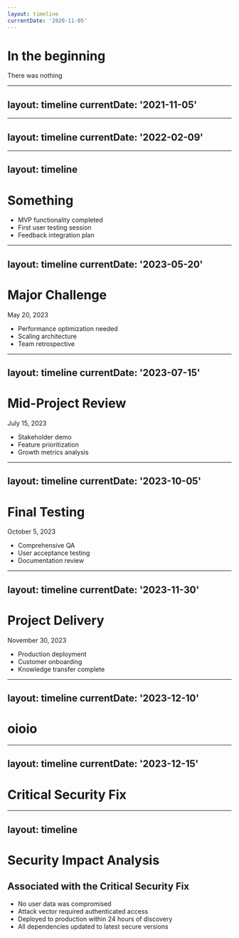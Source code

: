 ```yaml
---
layout: timeline
currentDate: '2020-11-05'
---
```

# In the beginning
There was nothing

---
layout: timeline
currentDate: '2021-11-05'
---

<CommitInfo 
  title="Initial project setup and repository creation (#1)"
  author="hmm"
  message="Set up the project repository with initial structure, configuration, and dependencies. Created the basic framework for the application."
  changes="7 files changed, 342 insertions(+), 0 deletions(-)"
  :files="['package.json', 'README.md', 'tsconfig.json', 'src/index.ts', 'src/config.ts', '.gitignore', '.eslintrc']"
  date="2023-01-15"
/>

---
layout: timeline
currentDate: '2022-02-09'
---

<CommitInfo 
  title=":tada: Initial commit newest version of code (#9)"
  author="Aleksander Mats Karlsson"
  message="Source code written by @kuleb <kuleb@equinor.com>"
  changes="18 files changed, 18378 insertions(+)"
  :files="['src/banner.py','src/eclread.py','src/eos.py','src/fluid_magic.py','src/fm_blackoil.py','src/fm_boc_converter.py','src/fm_calculator.py','src/fm_converters.py','src/fm_e300_data.py','src/fm_file_handle.py','src/fm_fluid_gradients.py','src/fm_gamma_plus.py','src/fm_multi_phase_meters.py','src/fm_numerics.py','src/fm_postecl.py','src/fm_process.py','src/fm_process_converters.py','src/pvt.py']"
  date="2022-02-09"
/>

---
layout: timeline
---

# Something

- MVP functionality completed
- First user testing session
- Feedback integration plan

---
layout: timeline
currentDate: '2023-05-20'
---

# Major Challenge
May 20, 2023
- Performance optimization needed
- Scaling architecture
- Team retrospective 

---
layout: timeline
currentDate: '2023-07-15'
---

# Mid-Project Review
July 15, 2023

- Stakeholder demo
- Feature prioritization
- Growth metrics analysis

---
layout: timeline
currentDate: '2023-10-05'
---

# Final Testing
October 5, 2023

- Comprehensive QA
- User acceptance testing
- Documentation review

---
layout: timeline
currentDate: '2023-11-30'
---

# Project Delivery
November 30, 2023

- Production deployment
- Customer onboarding
- Knowledge transfer complete

---
layout: timeline
currentDate: '2023-12-10'
---

# oioio

<CommitInfo 
  title="Move tests out of numeric file to separate file (#62)"
  author="Arvid Gräns"
  message="Moving tests out of fm_numeric.py into a separate file in test folder. This improves structure and testability."
  changes="3 files changed, 61 insertions(+), 43 deletions(-)"
  :files="['requirements.txt', 'src/fm_numerics.py', 'tests/numerics_test.py']"
  date="2023-11-28"
/>

---
layout: timeline
currentDate: '2023-12-15'
---

# Critical Security Fix

<CommitInfo 
  title="Fix security vulnerability in authentication module (#78)"
  author="Magnus Nordin"
  message="Fixed a critical security vulnerability in the authentication module that could allow unauthorized access. Updated dependency versions and added additional validation steps."
  changes="5 files changed, 87 insertions(+), 32 deletions(-)"
  :files="['package.json', 'src/auth/authenticate.js', 'src/auth/validation.js', 'tests/auth_test.js', 'README.md']"
  date="2023-12-03"
/>

---
layout: timeline
---

# Security Impact Analysis
## Associated with the Critical Security Fix

- No user data was compromised
- Attack vector required authenticated access
- Deployed to production within 24 hours of discovery
- All dependencies updated to latest secure versions